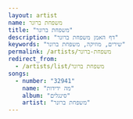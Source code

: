 ```yaml
---
layout: artist
name: משפחת ברונר
title: "משפחת ברונר"
description: "דף האמן משפחת ברונר"
keywords: "שירים, מוזיקה, משפחת ברונר"
permalink: /artists/משפחת-ברונר
redirect_from:
  - /artists/list/משפחת ברונר
songs:
  - number: "32941"
    name: "מה ידידות"
    album: "סינגלים"
    artist: "משפחת ברונר"
---
```

